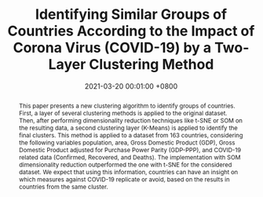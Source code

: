 ---
title:          "Identifying Similar Groups of Countries According to the Impact of Corona Virus (COVID-19) by a Two-Layer Clustering Method"
date:           2021-03-20 00:01:00 +0800
selected:       false
pub:            "Artificial Intelligence, Computer and Software Engineering Advances"
pub_date:       "2021"
abstract: >-
  This paper presents a new clustering algorithm to identify groups of countries. First, a layer of several clustering methods is applied to the original dataset. Then, after performing dimensionality reduction techniques like t-SNE or SOM on the resulting data, a second clustering layer (K-Means) is applied to identify the final clusters. This method is applied to a dataset from 163 countries, considering the following variables population, area, Gross Domestic Product (GDP), Gross Domestic Product adjusted for Purchase Power Parity (GDP-PPP), and COVID-19 related data (Confirmed, Recovered, and Deaths). The implementation with SOM dimensionality reduction outperformed the one with t-SNE for the considered dataset. We expect that using this information, countries can have an insight on which measures against COVID-19 replicate or avoid, based on the results in countries from the same cluster.
cover:          /assets/images/covers/2021_riofrio_etal.png
authors:
- "Juan Riofrío*"
- "Carlos Muñoz-Moncayo"
- "Isidro R Amaro"
- "Israel Pineda"
links:
  Paper: https://link.springer.com/chapter/10.1007/978-3-030-68080-0_3
---